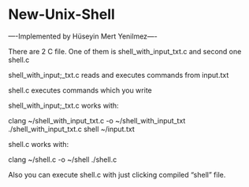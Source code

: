# New-Unix-Shell
—-Implemented by Hüseyin Mert Yenilmez—-

There are 2 C file. One of them is shell_with_input_txt.c and second one shell.c

shell_with_input;_txt.c reads and executes commands from input.txt

shell.c executes commands which you write

shell_with_input;_txt.c works with:

clang ~/shell_with_input_txt.c -o ~/shell_with_input_txt
./shell_with_input_txt.c shell ~/input.txt

shell.c works with:

clang ~/shell.c -o ~/shell
./shell.c

Also you can execute shell.c with just clicking compiled “shell” file.

